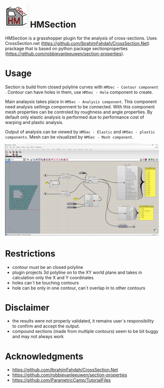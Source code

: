 # <picture> <img src = "logo_128.png" width = 75> </picture> HMSection 

HMSection is a grasshopper plugin for the analysis of cross-sections. Uses CrossSection.net (https://github.com/IbrahimFahdah/CrossSection.Net) prackage that is based on python package sectionproperties (https://github.com/robbievanleeuwen/section-properties).

# Usage

Section is build from closed polyline curves with `HMSec - Contour component` .
 Contour can have holes in them, use `HMSec - Hole` component to create. 

Main analaysis takes place in `HMSec - Analysis component`. This component need analysis settings componnent to be connected. With this component mesh properties can be controled by roughness and angle properties. By default only elastic analysis is performed due to performance cost of warping and plastic analysis.

Output of analysis can be viewed by `HMSec - Elastic` and `HMSec - plastic components`. Mesh can be visualized by `HMSec - Mesh component`.

<picture>
    <img src = "sample.png">
</picture>

# Restrictions

- contour must be an closed polyline
- plugin projects 3d polyline on to the XY world plane and takes in calculation only the X and Y coordinates
- holes can´t be touching contours
- hole can be only in one contour, can´t overlap in to other contours

# Disclaimer

- the results were not properly validated, it remains user´s responsibility to confirm and accept the output.
- compound sections (made from multiple contours) seem to be bit buggy and may not always work

# Acknowledgments

- https://github.com/IbrahimFahdah/CrossSection.Net
- https://github.com/robbievanleeuwen/section-properties
- https://github.com/ParametricCamp/TutorialFiles
